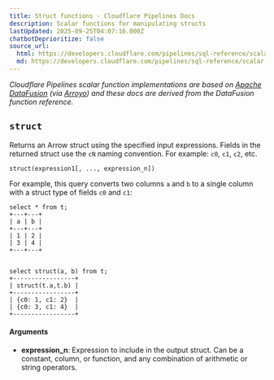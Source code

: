 ```yaml
---
title: Struct functions · Cloudflare Pipelines Docs
description: Scalar functions for manipulating structs
lastUpdated: 2025-09-25T04:07:16.000Z
chatbotDeprioritize: false
source_url:
  html: https://developers.cloudflare.com/pipelines/sql-reference/scalar-functions/struct/
  md: https://developers.cloudflare.com/pipelines/sql-reference/scalar-functions/struct/index.md
---
```


*Cloudflare Pipelines scalar function implementations are based on [Apache DataFusion](https://arrow.apache.org/datafusion/) (via [Arroyo](https://www.arroyo.dev/)) and these docs are derived from the DataFusion function reference.*

## `struct`

Returns an Arrow struct using the specified input expressions. Fields in the returned struct use the `cN` naming convention. For example: `c0`, `c1`, `c2`, etc.

```plaintext
struct(expression1[, ..., expression_n])
```

For example, this query converts two columns `a` and `b` to a single column with a struct type of fields `c0` and `c1`:

```plaintext
select * from t;
+---+---+
| a | b |
+---+---+
| 1 | 2 |
| 3 | 4 |
+---+---+


select struct(a, b) from t;
+-----------------+
| struct(t.a,t.b) |
+-----------------+
| {c0: 1, c1: 2}  |
| {c0: 3, c1: 4}  |
+-----------------+
```

#### Arguments

* **expression\_n**: Expression to include in the output struct. Can be a constant, column, or function, and any combination of arithmetic or string operators.
